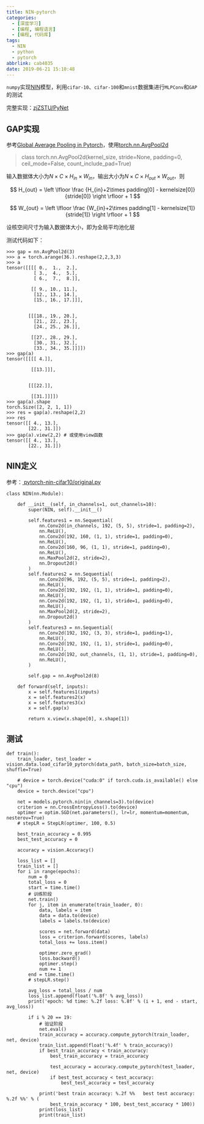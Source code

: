 ```yaml
---
title: NIN-pytorch
categories:
  - [深度学习]
  - [编程, 编程语言]
  - [编程, 代码库]
tags:
  - NIN
  - python
  - pytorch
abbrlink: cab4035
date: 2019-06-21 15:10:48
---
```


`numpy`实现[NIN](https://www.zhujian.tech/posts/359ae103.html#more)模型，利用`cifar-10`、`cifar-100`和`mnist`数据集进行`MLPConv`和`GAP`的测试

完整实现：[zjZSTU/PyNet](https://github.com/zjZSTU/PyNet)

## GAP实现

参考[Global Average Pooling in Pytorch](https://discuss.pytorch.org/t/global-average-pooling-in-pytorch/6721)，使用[torch.nn.AvgPool2d](https://pytorch.org/docs/stable/nn.html?highlight=avgpool2d#torch.nn.AvgPool2d)

>class torch.nn.AvgPool2d(kernel_size, stride=None, padding=0, ceil_mode=False, count_include_pad=True)

输入数据体大小为$N\times C\times H_{in}\times W_{in}$，输出大小为$N\times C\times H_{out}\times W_{out}$，则

$$
H_{out} = \left \lfloor \frac {H_{in}+2\times padding[0] - kernelsize[0]} {stride[0]} \right \rfloor + 1
$$

$$
W_{out} = \left \lfloor \frac {W_{in}+2\times padding[1] - kernelsize[1]} {stride[1]} \right \rfloor + 1
$$

设核空间尺寸为输入数据体大小，即为全局平均池化层

测试代码如下：

```
>>> gap = nn.AvgPool2d(3)
>>> a = torch.arange(36.).reshape(2,2,3,3)
>>> a
tensor([[[[ 0.,  1.,  2.],
          [ 3.,  4.,  5.],
          [ 6.,  7.,  8.]],

         [[ 9., 10., 11.],
          [12., 13., 14.],
          [15., 16., 17.]]],


        [[[18., 19., 20.],
          [21., 22., 23.],
          [24., 25., 26.]],

         [[27., 28., 29.],
          [30., 31., 32.],
          [33., 34., 35.]]]])
>>> gap(a)
tensor([[[[ 4.]],

         [[13.]]],


        [[[22.]],

         [[31.]]]])
>>> gap(a).shape
torch.Size([2, 2, 1, 1])
>>> res = gap(a).reshape(2,2)
>>> res
tensor([[ 4., 13.],
        [22., 31.]])
>>> gap(a).view(2,2) # 或使用view函数
tensor([[ 4., 13.],
        [22., 31.]])
```

## NIN定义

参考：[ pytorch-nin-cifar10/original.py ](https://github.com/jiecaoyu/pytorch-nin-cifar10/blob/master/original.py)

```
class NIN(nn.Module):

    def __init__(self, in_channels=1, out_channels=10):
        super(NIN, self).__init__()

        self.features1 = nn.Sequential(
            nn.Conv2d(in_channels, 192, (5, 5), stride=1, padding=2),
            nn.ReLU(),
            nn.Conv2d(192, 160, (1, 1), stride=1, padding=0),
            nn.ReLU(),
            nn.Conv2d(160, 96, (1, 1), stride=1, padding=0),
            nn.ReLU(),
            nn.MaxPool2d(2, stride=2),
            nn.Dropout2d()
        )
        self.features2 = nn.Sequential(
            nn.Conv2d(96, 192, (5, 5), stride=1, padding=2),
            nn.ReLU(),
            nn.Conv2d(192, 192, (1, 1), stride=1, padding=0),
            nn.ReLU(),
            nn.Conv2d(192, 192, (1, 1), stride=1, padding=0),
            nn.ReLU(),
            nn.MaxPool2d(2, stride=2),
            nn.Dropout2d()
        )
        self.features3 = nn.Sequential(
            nn.Conv2d(192, 192, (3, 3), stride=1, padding=1),
            nn.ReLU(),
            nn.Conv2d(192, 192, (1, 1), stride=1, padding=0),
            nn.ReLU(),
            nn.Conv2d(192, out_channels, (1, 1), stride=1, padding=0),
            nn.ReLU(),
        )

        self.gap = nn.AvgPool2d(8)

    def forward(self, inputs):
        x = self.features1(inputs)
        x = self.features2(x)
        x = self.features3(x)
        x = self.gap(x)

        return x.view(x.shape[0], x.shape[1])
```

## 测试

```
def train():
    train_loader, test_loader = vision.data.load_cifar10_pytorch(data_path, batch_size=batch_size, shuffle=True)

    # device = torch.device("cuda:0" if torch.cuda.is_available() else "cpu")
    device = torch.device("cpu")

    net = models.pytorch.nin(in_channels=3).to(device)
    criterion = nn.CrossEntropyLoss().to(device)
    optimer = optim.SGD(net.parameters(), lr=lr, momentum=momentum, nesterov=True)
    # stepLR = StepLR(optimer, 100, 0.5)

    best_train_accuracy = 0.995
    best_test_accuracy = 0

    accuracy = vision.Accuracy()

    loss_list = []
    train_list = []
    for i in range(epochs):
        num = 0
        total_loss = 0
        start = time.time()
        # 训练阶段
        net.train()
        for j, item in enumerate(train_loader, 0):
            data, labels = item
            data = data.to(device)
            labels = labels.to(device)

            scores = net.forward(data)
            loss = criterion.forward(scores, labels)
            total_loss += loss.item()

            optimer.zero_grad()
            loss.backward()
            optimer.step()
            num += 1
        end = time.time()
        # stepLR.step()

        avg_loss = total_loss / num
        loss_list.append(float('%.8f' % avg_loss))
        print('epoch: %d time: %.2f loss: %.8f' % (i + 1, end - start, avg_loss))

        if i % 20 == 19:
            # 验证阶段
            net.eval()
            train_accuracy = accuracy.compute_pytorch(train_loader, net, device)
            train_list.append(float('%.4f' % train_accuracy))
            if best_train_accuracy < train_accuracy:
                best_train_accuracy = train_accuracy

                test_accuracy = accuracy.compute_pytorch(test_loader, net, device)
                if best_test_accuracy < test_accuracy:
                    best_test_accuracy = test_accuracy

            print('best train accuracy: %.2f %%   best test accuracy: %.2f %%' % (
                best_train_accuracy * 100, best_test_accuracy * 100))
            print(loss_list)
            print(train_list)
```


